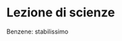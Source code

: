 # Lezione di scienze

Benzene: stabilissimo


<!--stackedit_data:
eyJoaXN0b3J5IjpbNDQ3MTExMDMsLTgxOTk0NTc3NV19
-->